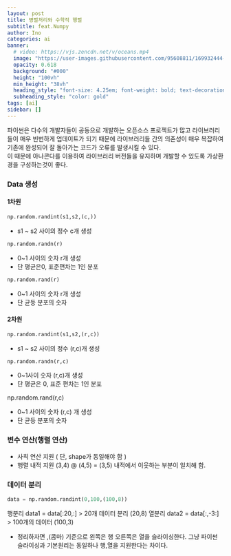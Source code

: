 ```yaml
---
layout: post
title: 병렬처리와 수학적 행렬
subtitle: feat.Numpy
author: Ino
categories: ai
banner:
  # video: https://vjs.zencdn.net/v/oceans.mp4
  image: "https://user-images.githubusercontent.com/95608811/169932444-32124c9a-4013-4864-acf7-59a3db654886.png"
  opacity: 0.618
  background: "#000"
  height: "100vh"
  min_height: "38vh"
  heading_style: "font-size: 4.25em; font-weight: bold; text-decoration: underline"
  subheading_style: "color: gold"
tags: [ai]
sidebar: []
---
```

파이썬은 다수의 개발자들이 공동으로 개발하는 오픈소스 프로젝트가 많고 라이브러리들이 매우 빈번하게 업데이트가 되기 때문에 라이브러리들 간의 의존성이 매우 복잡하여 기존에 완성되어 잘 돌아가는 코드가 오류를 발생시킬 수 있다.    
이 때문에 아나콘다를 이용하여 라이브러리 버전들을 유지하며 개발할 수 있도록 가상환경을 구성하는것이 좋다.


### Data 생성

#### 1차원   
```python
np.random.randint(s1,s2,(c,))
```
- s1 ~ s2 사이의 정수 c개 생성

```python
np.random.randn(r)
```
- 0~1 사이의 숫자 r개 생성
- 단 평균은0, 표준편차는 1인 분포

```python
np.random.rand(r)
```
- 0~1 사이의 숫자 r개 생성
- 단 균등 분포의 숫자

#### 2차원

```python
np.random.randint(s1,s2,(r,c))
```
- s1 ~ s2 사이의 정수 (r,c)개 생성

```python
np.random.randn(r,c)
```

- 0~1사이 숫자 (r,c)개 생성
- 단 평균은 0, 표준 편차는 1인 분포

np.random.rand(r,c)
- 0~1 사이의 숫자 (r,c) 개 생성
- 단 균등 분포의 숫자

### 변수 연산(행렬 연산)
- 사칙 연산 지원 ( 단, shape가 동일해야 함 )
- 행렬 내적 지원
(3,4) @ (4,5) = (3,5) 내적에서 이웃하는 부분이 일치해 함.


### 데이터 분리
```python
data = np.random.randint(0,100,(100,8))
```

행분리 data1 = data[:20,:] > 20개 데이터 분리 (20,8)
열분리 data2 = data[:,-3:] > 100개의 데이터 (100,3)

- 정리하자면 ,(콤마) 기준으로 왼쪽은 행 오른쪽은 열을 슬라이싱한다.
그냥 파이썬 슬라이싱과 기본원리는 동일하나 행,열을 지원한다는 차이다.